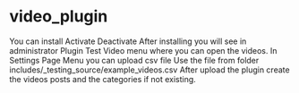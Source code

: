 # video_plugin
You can install
Activate
Deactivate
After installing you will see in administrator Plugin Test Video menu where you can open the videos.
In Settings Page Menu you can upload csv file
Use the file from folder includes/_testing_source/example_videos.csv
After upload the plugin create the videos posts and the categories if not existing.
